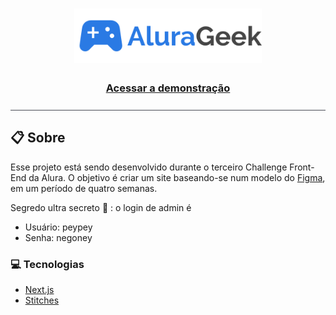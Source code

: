 <h1 align="center">
  <img src="/public/Logo.svg" width="300px" />
</h1>

<h3 align="center">
  <a href="https://alura-geek-mocha.vercel.app/">Acessar a demonstração</a>
</h3>

<div style="height: 1px; width: 100%; background-color: #484b55; margin: 25px 0"></div>

## :clipboard: Sobre

Esse projeto está sendo desenvolvido durante o terceiro Challenge Front-End da Alura. O objetivo é criar um site baseando-se num modelo do [Figma](https://www.figma.com), em um período de quatro semanas.

Segredo ultra secreto :shushing_face: : o login de admin é
- Usuário: peypey
- Senha: negoney

### :computer: Tecnologias

- [Next.js](https://nextjs.org/)
- [Stitches](https://stitches.dev/)